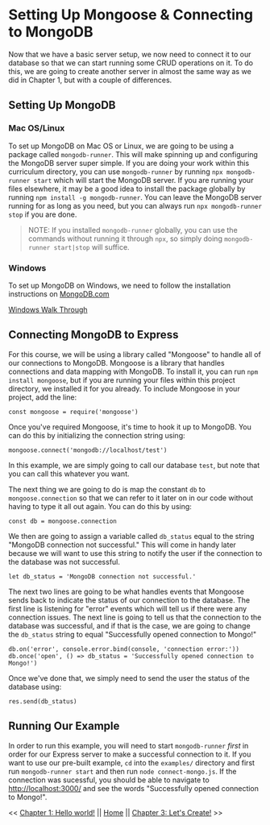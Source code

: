 # Setting Up Mongoose & Connecting to MongoDB

Now that we have a basic server setup, we now need to connect it to our database so that we can start running some CRUD operations on it. To do this, we are going to create another server in almost the same way as we did in Chapter 1, but with a couple of differences.

## Setting Up MongoDB

### Mac OS/Linux

To set up MongoDB on Mac OS or Linux, we are going to be using a package called `mongodb-runner`. This will make spinning up and configuring the MongoDB server super simple. If you are doing your work within this curriculum directory, you can use `mongodb-runner` by running `npx mongodb-runner start` which will start the MongoDB server. If you are running your files elsewhere, it may be a good idea to install the package globally by running `npm install -g mongodb-runner`. You can leave the MongoDB server running for as long as you need, but you can always run `npx mongodb-runner stop` if you are done.

> NOTE: If you installed `mongodb-runner` globally, you can use the commands without running it through `npx`, so simply doing `mongodb-runner start|stop` will suffice.

### Windows

To set up MongoDB on Windows, we need to follow the installation instructions on [MongoDB.com](https://www.mongodb.com/download-center/community)

[Windows Walk Through](./WINDOWS-WALKTHRU.md)

## Connecting MongoDB to Express

For this course, we will be using a library called "Mongoose" to handle all of our connections to MongoDB. Mongoose is a library that handles connections and data mapping with MongoDB. To install it, you can run `npm install mongoose`, but if you are running your files within this project directory, we installed it for you already. To include Mongoose in your project, add the line:

```
const mongoose = require('mongoose')
```

Once you've required Mongoose, it's time to hook it up to MongoDB. You can do this by initializing the connection string using:

```
mongoose.connect('mongodb://localhost/test')
```

In this example, we are simply going to call our database `test`, but note that you can call this whatever you want.

The next thing we are going to do is map the constant `db` to `mongoose.connection` so that we can refer to it later on in our code without having to type it all out again. You can do this by using:

```
const db = mongoose.connection
```

We then are going to assign a variable called `db_status` equal to the string "MongoDB connection not successful." This will come in handy later because we will want to use this string to notify the user if the connection to the database was not successful.

```
let db_status = 'MongoDB connection not successful.'
```

The next two lines are going to be what handles events that Mongoose sends back to indicate the status of our connection to the database. The first line is listening for "error" events which will tell us if there were any connection issues. The next line is going to tell us that the connection to the database was successful, and if that is the case, we are going to change the `db_status` string to equal "Successfully opened connection to Mongo!"

```
db.on('error', console.error.bind(console, 'connection error:'))
db.once('open', () => db_status = 'Successfully opened connection to Mongo!')
```

Once we've done that, we simply need to send the user the status of the database using:

```
res.send(db_status)
```

## Running Our Example

In order to run this example, you will need to start `mongodb-runner` *first* in order for our Express server to make a successful connection to it. If you want to use our pre-built example, `cd` into the `examples/` directory and first run `mongodb-runner start` and then run `node connect-mongo.js`. If the connection was sucessful, you should be able to navigate to [http://localhost:3000/](htto://localhost:3000) and see the words "Successfully opened connection to Mongo!".

<< [Chapter 1: Hello world!](../Chapter_1/README.md) || [Home](../README.md) || [Chapter 3: Let's Create!](../Chapter_3/README.md) >>
